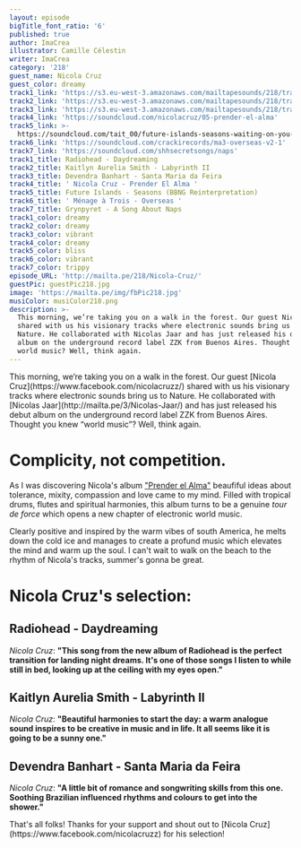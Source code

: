 ```yaml
---
layout: episode
bigTitle_font_ratio: '6'
published: true
author: ImaCrea
illustrator: Camille Célestin
writer: ImaCrea
category: '218'
guest_name: Nicola Cruz
guest_color: dreamy
track1_link: 'https://s3.eu-west-3.amazonaws.com/mailtapesounds/218/track1.mp3'
track2_link: 'https://s3.eu-west-3.amazonaws.com/mailtapesounds/218/track2.mp3'
track3_link: 'https://s3.eu-west-3.amazonaws.com/mailtapesounds/218/track3.mp3'
track4_link: 'https://soundcloud.com/nicolacruz/05-prender-el-alma'
track5_link: >-
  https://soundcloud.com/tait_00/future-islands-seasons-waiting-on-you-badbadnotgood-reinterpretation
track6_link: 'https://soundcloud.com/crackirecords/ma3-overseas-v2-1'
track7_link: 'https://soundcloud.com/shhsecretsongs/naps'
track1_title: Radiohead - Daydreaming
track2_title: Kaitlyn Aurelia Smith - Labyrinth II
track3_title: Devendra Banhart - Santa Maria da Feira
track4_title: ' Nicola Cruz - Prender El Alma '
track5_title: Future Islands - Seasons (BBNG Reinterpretation)
track6_title: ' Ménage à Trois - Overseas '
track7_title: Grynpyret - A Song About Naps
track1_color: dreamy
track2_color: dreamy
track3_color: vibrant
track4_color: dreamy
track5_color: bliss
track6_color: vibrant
track7_color: trippy
episode_URL: 'http://mailta.pe/218/Nicola-Cruz/'
guestPic: guestPic218.jpg
image: 'https://mailta.pe/img/fbPic218.jpg'
musiColor: musiColor218.png
description: >-
  This morning, we’re taking you on a walk in the forest. Our guest Nicola Cruz
  shared with us his visionary tracks where electronic sounds bring us to
  Nature. He collaborated with Nicolas Jaar and has just released his debut
  album on the underground record label ZZK from Buenos Aires. Thought you knew
  world music? Well, think again.
---
```

<p id="introduction">This morning, we’re taking you on a walk in the forest. Our guest [Nicola Cruz](https://www.facebook.com/nicolacruzz/) shared with us his visionary tracks where electronic sounds bring us to Nature. He collaborated with [Nicolas Jaar](http://mailta.pe/3/Nicolas-Jaar/) and has just released his debut album on the underground record label ZZK from Buenos Aires. Thought you knew “world music”? Well, think again.</p>

# Complicity, not competition.

As I was discovering Nicola's album ["Prender el Alma"](https://zzkrecords.bandcamp.com/album/prender-el-alma) beaufiful ideas about tolerance, mixity, compassion and love came to my mind. Filled with tropical drums, flutes and spiritual harmonies, this album turns to be a genuine _tour de force_ which opens a new chapter of electronic world music.

Clearly positive and inspired by the warm vibes of south America, he melts down the cold ice and manages to create a profund music which elevates the mind and warm up the soul. I can't wait to walk on the beach to the rhythm of Nicola's tracks, summer's gonna be great.
 
# Nicola Cruz's selection:

## Radiohead - Daydreaming

_Nicola Cruz_: **"**This song from the new album of Radiohead is the perfect transition for landing night dreams. It's one of those songs I listen to while still in bed, looking up at the ceiling with my eyes open.**"**


## Kaitlyn Aurelia Smith - Labyrinth II

_Nicola Cruz_: **"**Beautiful harmonies to start the day: a warm analogue sound inspires to be creative in music and in life. It all seems like it is going to be a sunny one.**"**

## Devendra Banhart - Santa Maria da Feira

_Nicola Cruz_: **"**A little bit of romance and songwriting skills from this one. Soothing Brazilian influenced rhythms and colours to get into the shower.**"**


<p id="outroduction">That's all folks! Thanks for your support and shout out to [Nicola Cruz](https://www.facebook.com/nicolacruzz) for his selection!</p>
